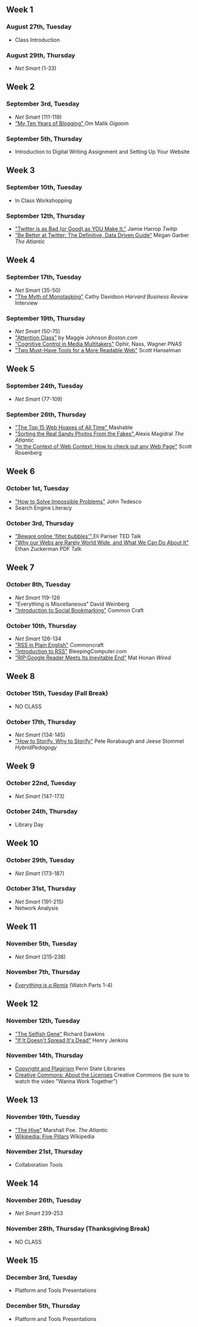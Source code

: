 ## Week 1
### August 27th, Tuesday 
* Class Introduction

### August 29th, Thursday
* *Net Smart* (1-33)

## Week 2 
### September 3rd, Tuesday
* *Net Smart* (111-119) 
* [ "My Ten Years of Blogging" ](http://gigaom.com/2011/11/26/10-years-gigaom/) Om Malik *Gigaom*

### September 5th, Thursday
* Introduction to Digital Writing Assignment and Setting Up Your Website

## Week 3 
### September 10th, Tuesday
* In Class Workshopping

### September 12th, Thursday
* ["Twitter is as Bad (or Good) as YOU Make It."](http://www.twitip.com/twitter-is-as-bad-or-as-good-as-you-make-it/) Jamie Harrop *Twitip* 
* ["Be Better at Twitter: The Definitive, Data Driven Guide"](http://www.theatlantic.com/technology/archive/2012/01/be-better-at-twitter-the-definitive-data-driven-guide/252273/) Megan Garber *The Atlantic*


## Week 4 
### September 17th, Tuesday
* *Net Smart* (35-50)
* ["The Myth of Monotasking"](http://blogs.hbr.org/ideacast/2011/11/the-myth-of-monotasking.html) Cathy Davidson *Harvard Business Review* Interview

### September 19th, Thursday
* *Net Smart* (50-75)
* ["Attention Class"](http://www.boston.com/news/education/higher/articles/2008/06/29/attention_class/?page=full) by Maggie Johnson *Boston.com*
* ["Cognitive Control in Media Multitakers"](https://dl.dropboxusercontent.com/u/82198/COM200/CognitveControlMultiTasking.pdf) Ophir, Nass, Wagner *PNAS*
* ["Two Must-Have Tools for a More Readable Web"](http://www.hanselman.com/blog/TwoMustHaveToolsForAMoreReadableWeb.aspx) Scott Hanselman

## Week 5
### September 24th, Tuesday
* *Net Smart* (77-109)

### September 26th, Thursday
* [ "The Top 15 Web Hoaxes of All Time" ](http://mashable.com/2009/07/15/internet-hoaxes/) Mashable
* [ "Sorting the Real Sandy Photos From the Fakes" ](http://www.theatlantic.com/technology/archive/2012/10/sorting-the-real-sandy-photos-from-the-fakes/264243/ ) Alexis Magidral *The Atlantic*
* ["In the Context of Web Context: How to check out any Web Page"](http://www.wordyard.com/2010/09/14/in-the-context-of-web-context-how-to-check-out-any-web-page/) Scott Rosenberg


## Week 6
### October 1st, Tuesday 
* ["How to Solve Impossible Problems"](http://www.johntedesco.net/blog/2012/06/21/how-to-solve-impossible-problems-daniel-russells-awesome-google-search-techniques/) John Tedesco
* Search Engine Literacy

### October 3rd, Thursday
* [ "Beware online 'filter bubbles'" ](http://www.ted.com/talks/eli_pariser_beware_online_filter_bubbles.html) Eli Pariser TED Talk
* [ "Why our Webs are Rarely World Wide, and What We Can Do About It" ](http://personaldemocracy.com/media/why-our-webs-are-rarely-world-wide-and-what-we-can-do-about-it) Ethan Zuckerman PDF Talk

## Week 7
### October 8th, Tuesday
* *Net Smart* 119-126
* "Everything is Miscellaneous" David Weinberg
* ["Introduction to Social Bookmarking"](http://www.commoncraft.com/video/social-bookmarking) Common Craft

### October 10th, Thursday
* *Net Smart* 126-134
* ["RSS in Plain English"](http://www.youtube.com/watch?v=0klgLsSxGsU) Commoncraft
* ["Introduction to RSS"](http://www.bleepingcomputer.com/tutorials/introduction-to-rss/) BleepingComputer.com
* ["RIP:Google Reader Meets Its Inevitable End"](http://www.wired.com/gadgetlab/2013/03/r-i-p-google-reader/) Mat Honan *Wired*


## Week 8
### October 15th, Tuesday (Fall Break)
* NO CLASS

### October 17th, Thursday
* *Net Smart* (134-145)
* ["How to Storify. Why to Storify"](http://www.hybridpedagogy.com/Journal/files/How_to_Storify.html) Pete Rorabaugh and Jeese Stommel *HybridPedagogy* 

## Week 9
### October 22nd, Tuesday
* *Net Smart* (147-173)

### October 24th, Thursday
* Library Day

## Week 10
### October 29th, Tuesday
* *Net Smart* (173-187)

### October 31st, Thursday
* *Net Smart* (191-215)
* Network Analysis

## Week 11
### November 5th, Tuesday
* *Net Smart* (215-238)

### November 7th, Thursday
* [*Everything is a Remix*](http://everythingisaremix.info/watch-the-series/) (Watch Parts 1-4)

## Week 12
### November 12th, Tuesday
* ["The Selfish Gene"](http://www.rubinghscience.org/memetics/dawkinsmemes.html) Richard Dawkins
* ["If It Doesn't Spread It's Dead"](http://henryjenkins.org/2009/02/if_it_doesnt_spread_its_dead_p.html) Henry Jenkins

### November 14th, Thursday
* [Copyright and Plagirism](http://www.libraries.psu.edu/psul/lls/students/using_information.html) Penn State Libraries
* [Creative Commons: About the Licenses](http://creativecommons.org/licenses/) Creative Commons (be sure to watch the video "Wanna Work Together")

## Week 13
### November 19th, Tuesday
* ["The Hive"](http://www.theatlantic.com/magazine/archive/2006/09/the-hive/305118/?single_page=true) Marshall Poe. *The Atlantic*
* [Wikipedia: Five Pillars](http://en.wikipedia.org/wiki/Wikipedia:Five_pillars) Wikipedia

### November 21st, Thursday
* Collaboration Tools

## Week 14
### November 26th, Tuesday
* *Net Smart* 239-253

### November 28th, Thursday (Thanksgiving Break)
* NO CLASS

## Week 15
### December 3rd, Tuesday
* Platform and Tools Presentations

### December 5th, Thursday
* Platform and Tools Presentations
